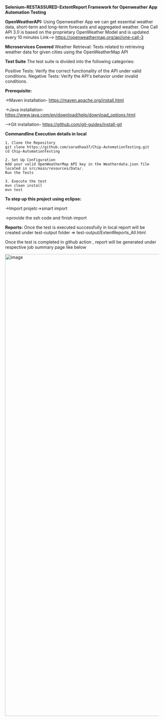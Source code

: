 **Selenium-RESTASSURED-ExtentReport Framework for Openweather App Automation Testing**

**OpenWeatherAPI:**
Using Openweather App we can get essential weather data, short-term and long-term forecasts and aggregated weather. One Call API 3.0 is based on the proprietary OpenWeather Model and is updated every 10 minutes
Link--> https://openweathermap.org/api/one-call-3

**Microservices Covered**
Weather Retrieval: Tests related to retrieving weather data for given cities using the OpenWeatherMap API

**Test Suite**
The test suite is divided into the following categories:

Positive Tests: Verify the correct functionality of the API under valid conditions.
Negative Tests: Verify the API's behavior under invalid conditions.

**Prerequisite:**

->Maven installation- https://maven.apache.org/install.html

->Java installation- https://www.java.com/en/download/help/download_options.html

-->Git installation- https://github.com/git-guides/install-git

**Commandline Execution details in local**
    
    1. Clone the Repository
    git clone https://github.com/saradhaa37/Chip-AutomationTesting.git
    cd Chip-AutomationTesting
    
    2. Set Up Configuration
    Add your valid OpenWeatherMap API key in the Weatherdata.json file located in src/main/resources/Data/.
    Run the Tests
    
    3. Execute the test
    mvn clean install
    mvn test

**To step up this project using eclipse:**

->Import projetc->smart import

->provide the ssh code and finish import

**Reports:**
Once the test is executed successfully in local report will be created under test-output folder => test-output/ExtentReports_All.html

Once the test is completed in github action , report will be generated under respective job summary page like below

<img width="1512" alt="image" src="https://github.com/saradhaa37/Chip-AutomationTesting/assets/72251600/31aed711-71ad-493c-931f-c2bb176bfcfc">
